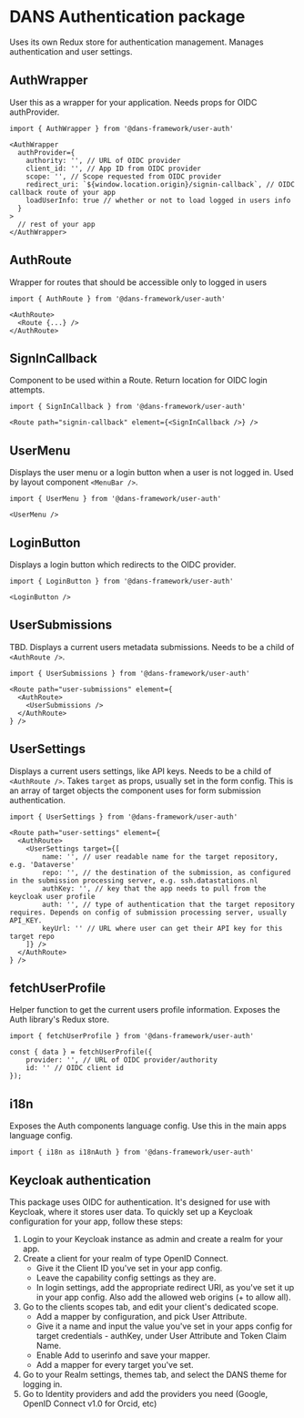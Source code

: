 # DANS Authentication package
Uses its own Redux store for authentication management. Manages authentication and user settings.

## AuthWrapper
User this as a wrapper for your application. Needs props for OIDC authProvider.

    import { AuthWrapper } from '@dans-framework/user-auth'

    <AuthWrapper
      authProvider={
        authority: '', // URL of OIDC provider
        client_id: '', // App ID from OIDC provider
        scope: '', // Scope requested from OIDC provider
        redirect_uri: `${window.location.origin}/signin-callback`, // OIDC callback route of your app
        loadUserInfo: true // whether or not to load logged in users info
      }
    >
      // rest of your app
    </AuthWrapper>

## AuthRoute
Wrapper for routes that should be accessible only to logged in users

    import { AuthRoute } from '@dans-framework/user-auth'

    <AuthRoute>
      <Route {...} />
    </AuthRoute>

## SignInCallback
Component to be used within a Route. Return location for OIDC login attempts.

    import { SignInCallback } from '@dans-framework/user-auth'

    <Route path="signin-callback" element={<SignInCallback />} />

## UserMenu
Displays the user menu or a login button when a user is not logged in. Used by layout component `<MenuBar />`.

    import { UserMenu } from '@dans-framework/user-auth'

    <UserMenu />

## LoginButton
Displays a login button which redirects to the OIDC provider.

    import { LoginButton } from '@dans-framework/user-auth'

    <LoginButton />

## UserSubmissions
TBD. Displays a current users metadata submissions. Needs to be a child of `<AuthRoute />`.

    import { UserSubmissions } from '@dans-framework/user-auth'

    <Route path="user-submissions" element={
      <AuthRoute>
        <UserSubmissions />
      </AuthRoute>
    } />

## UserSettings
Displays a current users settings, like API keys. Needs to be a child of `<AuthRoute />`. Takes `target` as props, usually set in the form config. This is an array of target objects the component uses for form submission authentication.

    import { UserSettings } from '@dans-framework/user-auth'

    <Route path="user-settings" element={
      <AuthRoute>
        <UserSettings target={[
            name: '', // user readable name for the target repository, e.g. 'Dataverse'
            repo: '', // the destination of the submission, as configured in the submission processing server, e.g. ssh.datastations.nl
            authKey: '', // key that the app needs to pull from the keycloak user profile
            auth: '', // type of authentication that the target repository requires. Depends on config of submission processing server, usually API_KEY.
            keyUrl: '' // URL where user can get their API key for this target repo
        ]} />
      </AuthRoute>
    } />

## fetchUserProfile
Helper function to get the current users profile information. Exposes the Auth library's Redux store.

    import { fetchUserProfile } from '@dans-framework/user-auth'

    const { data } = fetchUserProfile({
        provider: '', // URL of OIDC provider/authority
        id: '' // OIDC client id
    });

## i18n
Exposes the Auth components language config. Use this in the main apps language config.

    import { i18n as i18nAuth } from '@dans-framework/user-auth'

## Keycloak authentication
This package uses OIDC for authentication. It's designed for use with Keycloak, where it stores user data. To quickly set up a Keycloak configuration for your app, follow these steps:

 1. Login to your Keycloak instance as admin and create a realm for your app.
 2. Create a client for your realm of type OpenID Connect.
    * Give it the Client ID you've set in your app config. 
    * Leave the capability config settings as they are. 
    * In login settings, add the appropriate redirect URI, as you've set it up in your app config. Also add the allowed web origins (+ to allow all).
 3. Go to the clients scopes tab, and edit your client's dedicated scope. 
    * Add a mapper by configuration, and pick User Attribute. 
    * Give it a name and input the value you've set in your apps config for target credentials - authKey, under User Attribute and Token Claim Name. 
    * Enable Add to userinfo and save your mapper.
    * Add a mapper for every target you've set.
 4. Go to your Realm settings, themes tab, and select the DANS theme for logging in.
 5. Go to Identity providers and add the providers you need (Google, OpenID Connect v1.0 for Orcid, etc)